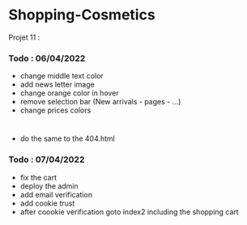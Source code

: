 # Shopping-Cosmetics
Projet 11 : 


### Todo : 06/04/2022
- change middle text color
- add news letter image
- change orange color in hover
- remove selection bar (New arrivals - pages - ...)
- change prices colors
#
- do the same to the 404.html


### Todo : 07/04/2022

- fix the cart 
- deploy the admin
- add email verification
- add cookie trust
- after coookie verification goto index2 including the shopping cart
